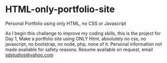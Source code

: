 # HTML-only-portfolio-site
 Personal Portfolio using only HTML, no CSS or Javascript
 
 As I begin this challange to improve my coding skills, this is the project for Day 1, Make a portfolio site using ONLY Html, absolutely no css, no javascript, no bootstrap, no node, php, none of it. Personal information not made available for safety reasons. Resume available on request, email sdstudios@yahoo.com
